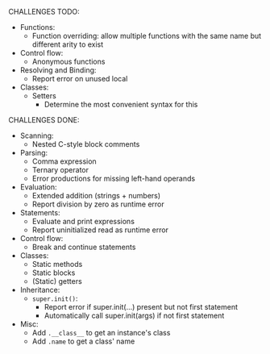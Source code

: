 CHALLENGES TODO:
- Functions:
  - Function overriding: allow multiple functions with the same name but different arity to exist
- Control flow:
  - Anonymous functions
- Resolving and Binding:
  - Report error on unused local
- Classes:
  - Setters
    - Determine the most convenient syntax for this

CHALLENGES DONE:
- Scanning:
  - Nested C-style block comments
- Parsing:
  - Comma expression
  - Ternary operator
  - Error productions for missing left-hand operands
- Evaluation:
  - Extended addition (strings + numbers)
  - Report division by zero as runtime error
- Statements:
  - Evaluate and print expressions
  - Report uninitialized read as runtime error
- Control flow:
  - Break and continue statements
- Classes:
  - Static methods
  - Static blocks
  - (Static) getters
- Inheritance:
  - `super.init()`:
    - Report error if super.init(...) present but not first statement
    - Automatically call super.init(args) if not first statement
- Misc:
  - Add `.__class__` to get an instance's class
  - Add `.name` to get a class' name

